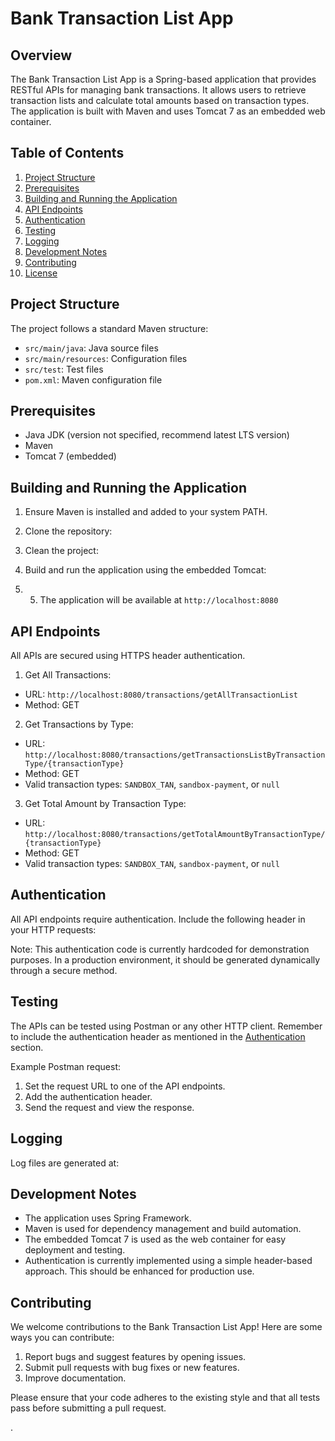 # Bank Transaction List App

## Overview

The Bank Transaction List App is a Spring-based application that provides RESTful APIs for managing bank transactions. It allows users to retrieve transaction lists and calculate total amounts based on transaction types. The application is built with Maven and uses Tomcat 7 as an embedded web container.

## Table of Contents

1. [Project Structure](#project-structure)
2. [Prerequisites](#prerequisites)
3. [Building and Running the Application](#building-and-running-the-application)
4. [API Endpoints](#api-endpoints)
5. [Authentication](#authentication)
6. [Testing](#testing)
7. [Logging](#logging)
8. [Development Notes](#development-notes)
9. [Contributing](#contributing)
10. [License](#license)

## Project Structure

The project follows a standard Maven structure:

- `src/main/java`: Java source files
- `src/main/resources`: Configuration files
- `src/test`: Test files
- `pom.xml`: Maven configuration file

## Prerequisites

- Java JDK (version not specified, recommend latest LTS version)
- Maven
- Tomcat 7 (embedded)

## Building and Running the Application

1. Ensure Maven is installed and added to your system PATH.

2. Clone the repository:

3. Clean the project:
  
4. Build and run the application using the embedded Tomcat:

5. 5. The application will be available at `http://localhost:8080`

## API Endpoints

All APIs are secured using HTTPS header authentication.

1. Get All Transactions:
- URL: `http://localhost:8080/transactions/getAllTransactionList`
- Method: GET

2. Get Transactions by Type:
- URL: `http://localhost:8080/transactions/getTransactionsListByTransactionType/{transactionType}`
- Method: GET
- Valid transaction types: `SANDBOX_TAN`, `sandbox-payment`, or `null`

3. Get Total Amount by Transaction Type:
- URL: `http://localhost:8080/transactions/getTotalAmountByTransactionType/{transactionType}`
- Method: GET
- Valid transaction types: `SANDBOX_TAN`, `sandbox-payment`, or `null`

## Authentication

All API endpoints require authentication. Include the following header in your HTTP requests:

Note: This authentication code is currently hardcoded for demonstration purposes. In a production environment, it should be generated dynamically through a secure method.

## Testing

The APIs can be tested using Postman or any other HTTP client. Remember to include the authentication header as mentioned in the [Authentication](#authentication) section.

Example Postman request:
1. Set the request URL to one of the API endpoints.
2. Add the authentication header.
3. Send the request and view the response.

## Logging

Log files are generated at:

## Development Notes

- The application uses Spring Framework.
- Maven is used for dependency management and build automation.
- The embedded Tomcat 7 is used as the web container for easy deployment and testing.
- Authentication is currently implemented using a simple header-based approach. This should be enhanced for production use.

## Contributing

We welcome contributions to the Bank Transaction List App! Here are some ways you can contribute:

1. Report bugs and suggest features by opening issues.
2. Submit pull requests with bug fixes or new features.
3. Improve documentation.

Please ensure that your code adheres to the existing style and that all tests pass before submitting a pull request.


.
